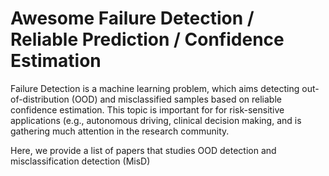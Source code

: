 # Awesome Failure Detection / Reliable Prediction / Confidence Estimation

Failure Detection is a machine learning problem, which aims detecting out-of-distribution (OOD) and misclassified samples based on reliable confidence estimation. This topic is important for for risk-sensitive applications (e.g., autonomous driving, clinical decision making, and is gathering much attention in the research community.

Here, we provide a list of papers that studies OOD detection and misclassification detection (MisD)

